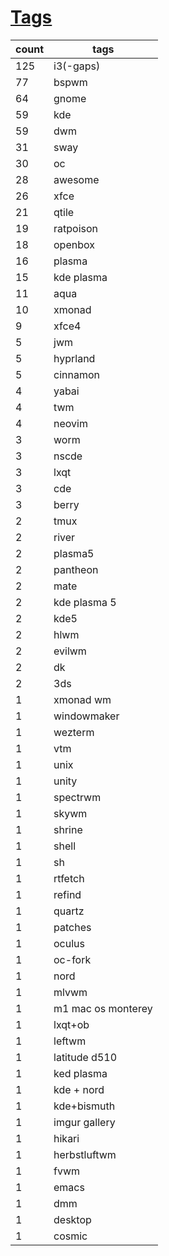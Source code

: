 <p align="center">
  <h1><a href="https://github.com/dybdeskarphet/unixporn-top-tags/blob/main/tag-count.csv">Tags</a></h1>
</p>

| count | tags               |
|-------|--------------------|
| 125   | i3(-gaps)          |
| 77    | bspwm              |
| 64    | gnome              |
| 59    | kde                |
| 59    | dwm                |
| 31    | sway               |
| 30    | oc                 |
| 28    | awesome            |
| 26    | xfce               |
| 21    | qtile              |
| 19    | ratpoison          |
| 18    | openbox            |
| 16    | plasma             |
| 15    | kde plasma         |
| 11    | aqua               |
| 10    | xmonad             |
| 9     | xfce4              |
| 5     | jwm                |
| 5     | hyprland           |
| 5     | cinnamon           |
| 4     | yabai              |
| 4     | twm                |
| 4     | neovim             |
| 3     | worm               |
| 3     | nscde              |
| 3     | lxqt               |
| 3     | cde                |
| 3     | berry              |
| 2     | tmux               |
| 2     | river              |
| 2     | plasma5            |
| 2     | pantheon           |
| 2     | mate               |
| 2     | kde plasma 5       |
| 2     | kde5               |
| 2     | hlwm               |
| 2     | evilwm             |
| 2     | dk                 |
| 2     | 3ds                |
| 1     | xmonad wm          |
| 1     | windowmaker        |
| 1     | wezterm            |
| 1     | vtm                |
| 1     | unix               |
| 1     | unity              |
| 1     | spectrwm           |
| 1     | skywm              |
| 1     | shrine             |
| 1     | shell              |
| 1     | sh                 |
| 1     | rtfetch            |
| 1     | refind             |
| 1     | quartz             |
| 1     | patches            |
| 1     | oculus             |
| 1     | oc-fork            |
| 1     | nord               |
| 1     | mlvwm              |
| 1     | m1 mac os monterey |
| 1     | lxqt+ob            |
| 1     | leftwm             |
| 1     | latitude d510      |
| 1     | ked plasma         |
| 1     | kde + nord         |
| 1     | kde+bismuth        |
| 1     | imgur gallery      |
| 1     | hikari             |
| 1     | herbstluftwm       |
| 1     | fvwm               |
| 1     | emacs              |
| 1     | dmm                |
| 1     | desktop            |
| 1     | cosmic             |

